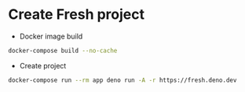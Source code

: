 # Create Fresh project

- Docker image build

```bash
docker-compose build --no-cache
```

- Create project

```bash
docker-compose run --rm app deno run -A -r https://fresh.deno.dev
```
